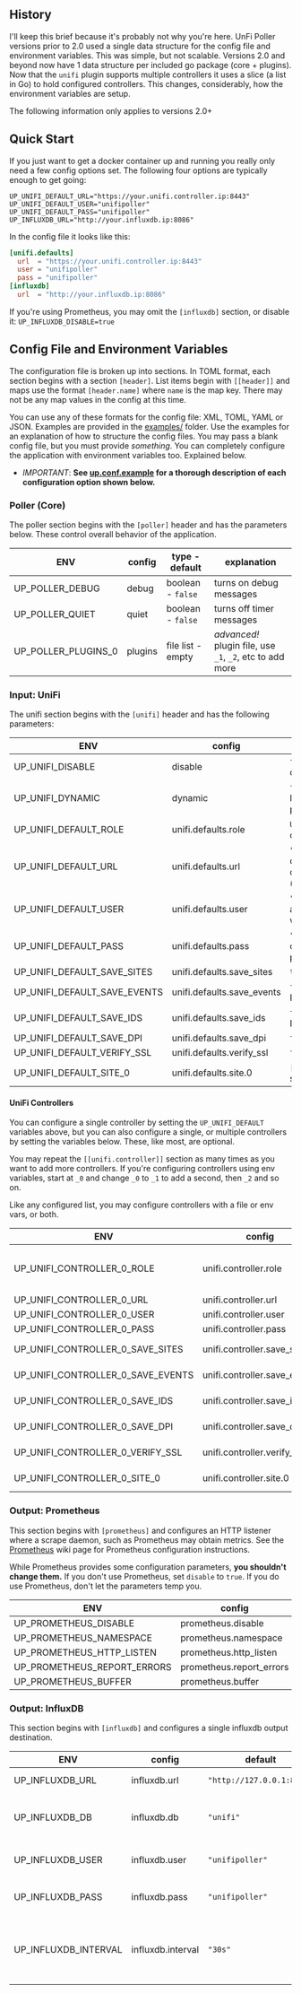 ## History

I'll keep this brief because it's probably not why you're here. UnFi Poller versions
prior to 2.0 used a single data structure for the config file and environment
variables. This was simple, but not scalable. Versions 2.0 and beyond now have 1
data structure per included go package (core + plugins). Now that the `unifi` plugin
supports multiple controllers it uses a slice (a list in Go) to hold configured
controllers. This changes, considerably, how the environment variables are setup.

The following information only applies to versions 2.0+

## Quick Start

If you just want to get a docker container up and running you really only need a few
config options set. The following four options are typically enough to get going:

```shell
UP_UNIFI_DEFAULT_URL="https://your.unifi.controller.ip:8443"
UP_UNIFI_DEFAULT_USER="unifipoller"
UP_UNIFI_DEFAULT_PASS="unifipoller"
UP_INFLUXDB_URL="http://your.influxdb.ip:8086"
```

In the config file it looks like this:

```toml
[unifi.defaults]
  url  = "https://your.unifi.controller.ip:8443"
  user = "unifipoller"
  pass = "unifipoller"
[influxdb]
  url  = "http://your.influxdb.ip:8086"
```

If you're using Prometheus, you may omit the `[influxdb]` section, or disable it:
`UP_INFLUXDB_DISABLE=true`

## Config File and Environment Variables

The configuration file is broken up into sections. In TOML format, each section begins
with a section `[header]`. List items begin with `[[header]]` and maps use the
format `[header.name]` where `name` is the map key. There may not be any map values
in the config at this time.

You can use any of these formats for the config file: XML, TOML, YAML or JSON.
Examples are provided in the [examples/](../../tree/master/examples) folder.
Use the examples for an explanation of how to structure the config files.
You may pass a blank config file, but you must provide _something_. You can
completely configure the application with environment variables too. Explained below.

-   _IMPORTANT_: **See [up.conf.example](../../tree/master/examples/up.conf.example)
    for a thorough description of each configuration option shown below.**

### Poller (Core)

The poller section begins with the `[poller]` header and has the parameters below.
These control overall behavior of the application.

| ENV | config | type - default | explanation |
| --- | --- | --- | --- |
| UP_POLLER_DEBUG | debug | boolean - `false` | turns on debug messages |
| UP_POLLER_QUIET | quiet | boolean - `false` | turns off timer messages |
| UP_POLLER_PLUGINS_0 | plugins | file list - empty | _advanced!_ plugin file, use `_1`, `_2`, etc to add more |

### Input: UniFi

The unifi section begins with the `[unifi]` header and has the following parameters:

| ENV | config | default, explanation |
| --- | --- | --- |
| UP_UNIFI_DISABLE | disable | `false`, turns off this input. don't do that! |
| UP_UNIFI_DYNAMIC | dynamic | `false`, enables dynamic lookups (from prometheus) |
| UP_UNIFI_DEFAULT_ROLE | unifi.defaults.role | `URL`, allows grouping controllers |
| UP_UNIFI_DEFAULT_URL | unifi.defaults.url | `"https://127.0.0.1:8443"`, only applies if no controllers are defined (next section) |
| UP_UNIFI_DEFAULT_USER | unifi.defaults.user | `"unifipoller"`, default applies to any controller without a username |
| UP_UNIFI_DEFAULT_PASS | unifi.defaults.pass | `""`, default applies to any controller without a password |
| UP_UNIFI_DEFAULT_SAVE_SITES | unifi.defaults.save_sites | `true` |
| UP_UNIFI_DEFAULT_SAVE_EVENTS | unifi.defaults.save_events | `false`, Only works with InfluxDB, added in v2.0.2 |
| UP_UNIFI_DEFAULT_SAVE_IDS | unifi.defaults.save_ids | `false`, Only works with InfluxDB |
| UP_UNIFI_DEFAULT_SAVE_DPI | unifi.defaults.save_dpi | `false` |
| UP_UNIFI_DEFAULT_VERIFY_SSL | unifi.defaults.verify_ssl | `false` |
| UP_UNIFI_DEFAULT_SITE_0 | unifi.defaults.site.0 | `["all"]`, specify more sites with `_1`, `_2`, etc. |

#### UniFi Controllers

You can configure a single controller by setting the `UP_UNIFI_DEFAULT` variables above, but you can also
configure a single, or multiple controllers by setting the variables below.
These, like most, are optional.

You may repeat the `[[unifi.controller]]` section as many times as you want to add more controllers.
If you're configuring controllers using env variables, start at `_0` and change `_0` to `_1` to add a
second, then `_2` and so on.

Like any configured list, you may configure controllers with a file or env vars, or both.

| ENV | config | default, explanation |
| --- | --- | --- |
| UP_UNIFI_CONTROLLER_0_ROLE | unifi.controller.role | `URL`, allows grouping controllers, default applies to any controller without a role |
| UP_UNIFI_CONTROLLER_0_URL | unifi.controller.url | `"https://127.0.0.1:8443"` |
| UP_UNIFI_CONTROLLER_0_USER | unifi.controller.user | `"unifipoller"` |
| UP_UNIFI_CONTROLLER_0_PASS | unifi.controller.pass | `""` |
| UP_UNIFI_CONTROLLER_0_SAVE_SITES | unifi.controller.save_sites | `true`, Powers Network Sites dashboard |
| UP_UNIFI_CONTROLLER_0_SAVE_EVENTS | unifi.controller.save_events | `false`, Only works with InfluxDB, added in v2.0.2 |
| UP_UNIFI_CONTROLLER_0_SAVE_IDS | unifi.controller.save_ids | `false`, Only works with InfluxDB |
| UP_UNIFI_CONTROLLER_0_SAVE_DPI | unifi.controller.save_dpi | `false`, Powers DPI dashboard |
| UP_UNIFI_CONTROLLER_0_VERIFY_SSL | unifi.controller.verify_ssl | `false`, Verify controller SSL certificate |
| UP_UNIFI_CONTROLLER_0_SITE_0 | unifi.controller.site.0 | `["all"]`, specify more sites with `_1`, `_2`, etc. |

### Output: Prometheus

This section begins with `[prometheus]` and configures an HTTP listener where a scrape
daemon, such as Prometheus may obtain metrics. See the [Prometheus](Prometheus) wiki page for
Prometheus configuration instructions.

While Prometheus provides some configuration parameters, **you shouldn't change them.**
If you don't use Prometheus, set `disable` to `true`.
If you do use Prometheus, don't let the parameters temp you.

| ENV | config | default |
| --- | --- | --- |
| UP_PROMETHEUS_DISABLE | prometheus.disable | `false` |
| UP_PROMETHEUS_NAMESPACE | prometheus.namespace | `unifipoller` |
| UP_PROMETHEUS_HTTP_LISTEN | prometheus.http_listen | `0.0.0.0:9130` |
| UP_PROMETHEUS_REPORT_ERRORS | prometheus.report_errors | `false` |
| UP_PROMETHEUS_BUFFER | prometheus.buffer | `50` |

### Output: InfluxDB

This section begins with `[influxdb]` and configures a single influxdb output destination.

| ENV | config | default | explanation |
| --- | --- | --- | --- |
| UP_INFLUXDB_URL | influxdb.url | `"http://127.0.0.1:8086"` | influxdb URL |
| UP_INFLUXDB_DB | influxdb.db | `"unifi"` | name of database you created in influx |
| UP_INFLUXDB_USER | influxdb.user | `"unifipoller"` | username with access to database |
| UP_INFLUXDB_PASS | influxdb.pass | `"unifipoller"` | password for username |
| UP_INFLUXDB_INTERVAL | influxdb.interval | `"30s" ` | how often to poll and collect metrics, ie `"1m"` or `"90s"` |
